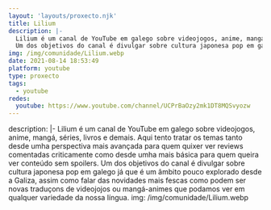 ```yaml
---
layout: 'layouts/proxecto.njk'
title: Lilium
description: |-
  Lilium é um canal de YouTube em galego sobre videojogos, anime, mangá, séries, livros e demais. Aqui tento tratar os temas tanto desde umha perspectiva mais avançada para quem quixer ver reviews comentadas criticamente como desde umha mais básica para quem queira ver conteúdo sem spoilers.
  Um dos objetivos do canal é divulgar sobre cultura japonesa pop em galego já que é um âmbito pouco explorado desde a Galiza, assim como falar das novidades mais fescas como podem ser novas traduçons de videojojos ou mangá-animes que podamos ver em qualquer variedade da nossa língua.
img: /img/comunidade/Lilium.webp
date: 2021-08-14 18:53:49
platform: youtube
type: proxecto
tags:
  - youtube
redes:
  youtube: https://www.youtube.com/channel/UCPrBaOzy2mk1DT8MQSvyozw
---
```

description: |-
  Lilium é um canal de YouTube em galego sobre videojogos, anime, mangá, séries, livros e demais. Aqui tento tratar os temas tanto desde umha perspectiva mais avançada para quem quixer ver reviews comentadas criticamente como desde umha mais básica para quem queira ver conteúdo sem spoilers.
  Um dos objetivos do canal é divulgar sobre cultura japonesa pop em galego já que é um âmbito pouco explorado desde a Galiza, assim como falar das novidades mais fescas como podem ser novas traduçons de videojojos ou mangá-animes que podamos ver em qualquer variedade da nossa língua.
img: /img/comunidade/Lilium.webp
